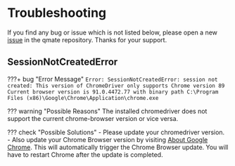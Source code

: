 # Troubleshooting
If you find any bug or issue which is not listed below, please open a new [issue](https://github.com/SAP/wdio-qmate-service/issues) in the qmate repository. Thanks for your support.


## SessionNotCreatedError
???+ bug "Error Message"
    ``Error: SessionNotCreatedError: session not created: This version of ChromeDriver only supports Chrome version 89 Current browser version is 91.0.4472.77 with binary path C:\Program Files (x86)\Google\Chrome\Application\chrome.exe``

??? warning "Possible Reasons"
    The installed chromedriver does not support the current chrome-browser version or vice versa.

??? check "Possible Solutions"
    - Please update your chromedriver version.  
    - Also update your Chrome Browser version by visiting [About Google Chrome](chrome://settings/help). This will automatically trigger the Chrome Browser update. You will have to restart Chrome after the update is completed.


